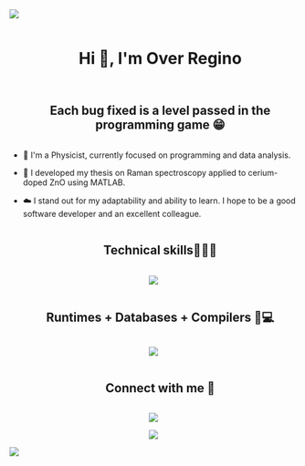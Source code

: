 
<!--horizontal divider(gradiant)-->
<img src="https://user-images.githubusercontent.com/73097560/115834477-dbab4500-a447-11eb-908a-139a6edaec5c.gif">

<!--h1 without bottom border-->
<div id="user-content-toc">
  <ul align="center">
    <summary><h1 style="display: inline-block">Hi 👋, I'm Over Regino</h1></summary>
  </ul>
</div>

<!--h2 without bottom border-->
<div id="user-content-toc">
  <ul align="center">
    <summary><h2 style="display: inline-block">Each bug fixed is a level passed in the programming game 😁 </h2></summary>
  </ul>
</div>


<!--Intro start-->
- 🔭 I'm a Physicist, currently focused on programming and data analysis.

- 🌱 I developed my thesis on Raman spectroscopy applied to cerium-doped ZnO using MATLAB.

- ☁️ I stand out for my adaptability and ability to learn. I hope to be a good software developer and an excellent colleague.




<!--- stats & Trophy (start) -->



</p>        
<!--- stats (end) -->

<!--========================================================================================================================================================================================================-->
<!--h1 without bottom border-->
<div id="user-content-toc">
  <ul align="center">
    <summary><h2 style="display: inline-block">Technical skills👨🏻‍💻</h2></summary>
  </ul>
</div>
<!--tech stack icons-->
<p align="center">
  <a href="https://skillicons.dev">
    <img src="https://skillicons.dev/icons?i=cpp,js,ts,py,fortran,nextjs,svelte,html,css,tailwind,matlab,latex" />
  </a>
</p>
<!--========================================================================================================================================================================================================-->
<!--h1 without bottom border-->
<div id="user-content-toc">
  <ul align="center">
    <summary><h2 style="display: inline-block">Runtimes + Databases + Compilers 🔧💻</h2></summary>
  </ul>
</div>
<!--tech stack Editor-->
<p align="center">
  <a href="https://skillicons.dev">
    <img src="https://skillicons.dev/icons?i=mysql,nodejs,anaconda,eclipse" />
  </a>
</p>
<!--=====================================================================================================================================================-->
<!--==========MIS COMPLIDAORES + RUNTIMES +DATAB===========================================================================================================================================-->
<!-- Connect with me -->
<!--h2 without bottom border-->
<div id="user-content-toc">
  <ul align="center">
    <summary><h2 style="display: inline-block">Connect with me 🤝</h2></summary>
  </ul>
</div>

<!--icons and links-->

<p align="center">
  <a href="https://skillicons.dev">
    <img src="https://skillicons.dev/icons?i=gmail,linkedin,discord" />
  </a>
</p>
  
</p>


<!--profile visit count-->
<div align="center">
  
[![](https://visitcount.itsvg.in/api?id=1010nishant&icon=3&color=6)](https://visitcount.itsvg.in)
  
</div>


<!--horizontal divider(gradiant)-->
<img src="https://user-images.githubusercontent.com/73097560/115834477-dbab4500-a447-11eb-908a-139a6edaec5c.gif">


